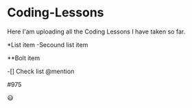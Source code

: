 # Coding-Lessons
Here I'am uploading all the Coding Lessons I have taken so far.

*List item
-Secound list item

**Bolt item

-[] Check list
@mention

#975

:smiley:

